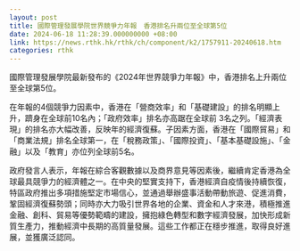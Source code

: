 ```yaml
---
layout: post
title: 國際管理發展學院世界競爭力年報　香港排名升兩位至全球第5位　
date: 2024-06-18 11:28:39.000000000 +08:00
link: https://news.rthk.hk/rthk/ch/component/k2/1757911-20240618.htm
categories: rthk
---
```


國際管理發展學院最新發布的《2024年世界競爭力年報》中，香港排名上升兩位至全球第5位。
 
在年報的4個競爭力因素中，香港在「營商效率」和「基礎建設」的排名明顯上升，躋身在全球前10名內；「政府效率」排名亦高踞在全球前 3名之列。「經濟表現」的排名亦大幅改善，反映年的經濟復蘇。子因素方面，香港在「國際貿易」和「商業法規」排名全球第一，在「稅務政策」、「國際投資」、「基本基礎設施」、「金融」以及「教育」亦位列全球前5名。 
 
政府發言人表示，年報在綜合客觀數據以及商界意見等因素後，繼續肯定香港為全球最具競爭力的經濟體之一。在中央的堅實支持下，香港經濟自疫情後持續恢復，特區政府推出多項措施堅定市場信心，並通過舉辦盛事活動帶動旅遊、促進消費，鞏固經濟復蘇勢頭；同時亦大力吸引世界各地的企業、資金和人才來港，積極推進金融、創科、貿易等優勢範疇的建設，擁抱綠色轉型和數字經濟發展，加快形成新質生產力，推動經濟中長期的高質量發展。這些工作都正在穩步推進，取得良好進展，並獲廣泛認同。

